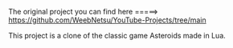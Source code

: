 The original project you can find here =====> https://github.com/WeebNetsu/YouTube-Projects/tree/main

This project is a clone of the classic game Asteroids made in Lua.
